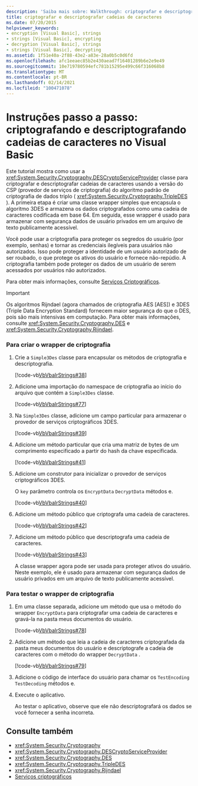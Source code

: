 ```yaml
---
description: 'Saiba mais sobre: Walkthrough: criptografar e descriptografar cadeias de caracteres em Visual Basic'
title: criptografar e descriptografar cadeias de caracteres
ms.date: 07/20/2015
helpviewer_keywords:
- encryption [Visual Basic], strings
- strings [Visual Basic], encrypting
- decryption [Visual Basic], strings
- strings [Visual Basic], decrypting
ms.assetid: 1f51e40a-2f88-43e2-a83e-28a0b5c0d6fd
ms.openlocfilehash: afc1eeaec85b2e430aead7f16401289b6e2e9e49
ms.sourcegitcommit: 10e719780594efc781b15295e499c66f316068b8
ms.translationtype: MT
ms.contentlocale: pt-BR
ms.lasthandoff: 02/14/2021
ms.locfileid: "100471078"
---
```

# <a name="walkthrough-encrypting-and-decrypting-strings-in-visual-basic"></a>Instruções passo a passo: criptografando e descriptografando cadeias de caracteres no Visual Basic

Este tutorial mostra como usar a <xref:System.Security.Cryptography.DESCryptoServiceProvider> classe para criptografar e descriptografar cadeias de caracteres usando a versão do CSP (provedor de serviços de criptografia) do algoritmo padrão de criptografia de dados triplo ( <xref:System.Security.Cryptography.TripleDES> ). A primeira etapa é criar uma classe wrapper simples que encapsula o algoritmo 3DES e armazena os dados criptografados como uma cadeia de caracteres codificada em base 64. Em seguida, esse wrapper é usado para armazenar com segurança dados de usuário privados em um arquivo de texto publicamente acessível.  
  
 Você pode usar a criptografia para proteger os segredos do usuário (por exemplo, senhas) e tornar as credenciais ilegíveis para usuários não autorizados. Isso pode proteger a identidade de um usuário autorizado de ser roubado, o que protege os ativos do usuário e fornece não-repúdio. A criptografia também pode proteger os dados de um usuário de serem acessados por usuários não autorizados.  
  
 Para obter mais informações, consulte [Serviços Criptográficos](../../../../standard/security/cryptographic-services.md).  
  
> [!IMPORTANT]
> Os algoritmos Rijndael (agora chamados de criptografia AES [AES]) e 3DES (Triple Data Encryption Standard) fornecem maior segurança do que o DES, pois são mais intensivas em computação. Para obter mais informações, consulte <xref:System.Security.Cryptography.DES> e <xref:System.Security.Cryptography.Rijndael>.  
  
### <a name="to-create-the-encryption-wrapper"></a>Para criar o wrapper de criptografia  
  
1. Crie a `Simple3Des` classe para encapsular os métodos de criptografia e descriptografia.  
  
     [!code-vb[VbVbalrStrings#38](~/samples/snippets/visualbasic/VS_Snippets_VBCSharp/VbVbalrStrings/VB/Class3.vb#38)]  
  
2. Adicione uma importação do namespace de criptografia ao início do arquivo que contém a `Simple3Des` classe.  
  
     [!code-vb[VbVbalrStrings#77](~/samples/snippets/visualbasic/VS_Snippets_VBCSharp/VbVbalrStrings/VB/Class3.vb#77)]  
  
3. Na `Simple3Des` classe, adicione um campo particular para armazenar o provedor de serviços criptográficos 3DES.  
  
     [!code-vb[VbVbalrStrings#39](~/samples/snippets/visualbasic/VS_Snippets_VBCSharp/VbVbalrStrings/VB/Class3.vb#39)]  
  
4. Adicione um método particular que cria uma matriz de bytes de um comprimento especificado a partir do hash da chave especificada.  
  
     [!code-vb[VbVbalrStrings#41](~/samples/snippets/visualbasic/VS_Snippets_VBCSharp/VbVbalrStrings/VB/Class3.vb#41)]  
  
5. Adicione um construtor para inicializar o provedor de serviços criptográficos 3DES.  
  
     O `key` parâmetro controla os `EncryptData` `DecryptData` métodos e.  
  
     [!code-vb[VbVbalrStrings#40](~/samples/snippets/visualbasic/VS_Snippets_VBCSharp/VbVbalrStrings/VB/Class3.vb#40)]  
  
6. Adicione um método público que criptografa uma cadeia de caracteres.  
  
     [!code-vb[VbVbalrStrings#42](~/samples/snippets/visualbasic/VS_Snippets_VBCSharp/VbVbalrStrings/VB/Class3.vb#42)]  
  
7. Adicione um método público que descriptografa uma cadeia de caracteres.  
  
     [!code-vb[VbVbalrStrings#43](~/samples/snippets/visualbasic/VS_Snippets_VBCSharp/VbVbalrStrings/VB/Class3.vb#43)]  
  
     A classe wrapper agora pode ser usada para proteger ativos do usuário. Neste exemplo, ele é usado para armazenar com segurança dados de usuário privados em um arquivo de texto publicamente acessível.  
  
### <a name="to-test-the-encryption-wrapper"></a>Para testar o wrapper de criptografia  
  
1. Em uma classe separada, adicione um método que usa o método do wrapper `EncryptData` para criptografar uma cadeia de caracteres e gravá-la na pasta meus documentos do usuário.  
  
     [!code-vb[VbVbalrStrings#78](~/samples/snippets/visualbasic/VS_Snippets_VBCSharp/VbVbalrStrings/VB/Class3.vb#78)]  
  
2. Adicione um método que leia a cadeia de caracteres criptografada da pasta meus documentos do usuário e descriptografe a cadeia de caracteres com o método do wrapper `DecryptData` .  
  
     [!code-vb[VbVbalrStrings#79](~/samples/snippets/visualbasic/VS_Snippets_VBCSharp/VbVbalrStrings/VB/Class3.vb#79)]  
  
3. Adicione o código de interface do usuário para chamar os `TestEncoding` `TestDecoding` métodos e.  
  
4. Execute o aplicativo.  
  
     Ao testar o aplicativo, observe que ele não descriptografará os dados se você fornecer a senha incorreta.  
  
## <a name="see-also"></a>Consulte também

- <xref:System.Security.Cryptography>
- <xref:System.Security.Cryptography.DESCryptoServiceProvider>
- <xref:System.Security.Cryptography.DES>
- <xref:System.Security.Cryptography.TripleDES>
- <xref:System.Security.Cryptography.Rijndael>
- [Serviços criptográficos](../../../../standard/security/cryptographic-services.md)
